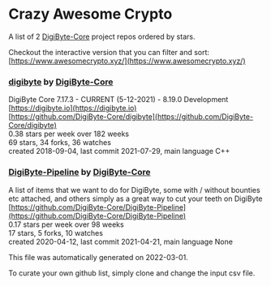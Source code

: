 # Crazy Awesome Crypto
A list of 2 [DigiByte-Core](https://github.com/DigiByte-Core) project repos ordered by stars.  

Checkout the interactive version that you can filter and sort: 
[https://www.awesomecrypto.xyz/](https://www.awesomecrypto.xyz/)  


### [digibyte](https://github.com/DigiByte-Core/digibyte) by [DigiByte-Core](https://github.com/DigiByte-Core)  
DigiByte Core 7.17.3 - CURRENT (5-12-2021) - 8.19.0 Development  
[https://digibyte.io](https://digibyte.io)  
[https://github.com/DigiByte-Core/digibyte](https://github.com/DigiByte-Core/digibyte)  
0.38 stars per week over 182 weeks  
69 stars, 34 forks, 36 watches  
created 2018-09-04, last commit 2021-07-29, main language C++  


### [DigiByte-Pipeline](https://github.com/DigiByte-Core/DigiByte-Pipeline) by [DigiByte-Core](https://github.com/DigiByte-Core)  
A list of items that we want to do for DigiByte, some with / without bounties etc attached, and others simply as a great way to cut your teeth on DigiByte  
[https://github.com/DigiByte-Core/DigiByte-Pipeline](https://github.com/DigiByte-Core/DigiByte-Pipeline)  
0.17 stars per week over 98 weeks  
17 stars, 5 forks, 10 watches  
created 2020-04-12, last commit 2021-04-21, main language None  


This file was automatically generated on 2022-03-01.  

To curate your own github list, simply clone and change the input csv file.  